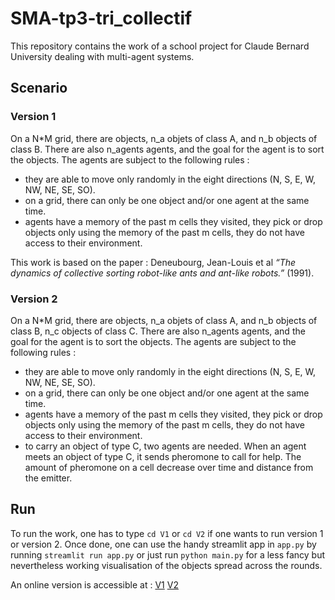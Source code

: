 # SMA-tp3-tri_collectif

This repository contains the work of a school project for Claude Bernard University dealing with multi-agent systems. 


## Scenario

### Version 1
On a N*M grid, there are objects, n_a objets of class A, and n_b objects of class B. There are also n_agents agents, and the goal for the agent is to sort the objects. The agents are subject to the following rules : 
- they are able to move only randomly in the eight directions (N, S, E, W, NW, NE, SE, SO).
- on a grid, there can only be one object and/or one agent at the same time.
- agents have a memory of the past m cells they visited, they pick or drop objects only using the memory of the past m cells, they do not have access to their environment.

This work is based on the paper : Deneubourg, Jean-Louis et al *“The dynamics of collective sorting robot-like ants and ant-like robots.”* (1991).

### Version 2
On a N*M grid, there are objects, n_a objets of class A, and n_b objects of class B, n_c objects of class C. There are also n_agents agents, and the goal for the agent is to sort the objects. The agents are subject to the following rules : 
- they are able to move only randomly in the eight directions (N, S, E, W, NW, NE, SE, SO).
- on a grid, there can only be one object and/or one agent at the same time.
- agents have a memory of the past m cells they visited, they pick or drop objects only using the memory of the past m cells, they do not have access to their environment.
- to carry an object of type C, two agents are needed. When an agent meets an object of type C, it sends pheromone to call for help. The amount of pheromone on a cell decrease over time and distance from the emitter.

## Run

To run the work, one has to type `cd V1` or `cd V2` if one wants to run version 1 or version 2. Once done, one can use the handy streamlit app in `app.py` by running `streamlit run app.py` or just run `python main.py` for a less fancy but nevertheless working visualisation of the objects spread across the rounds.

An online version is accessible at :
[V1](https://share.streamlit.io/nathanetourneau/sma-tp3-tri_collectif/V1/app.py)
[V2](https://share.streamlit.io/nathanetourneau/sma-tp3-tri_collectif/V2/app.py)
